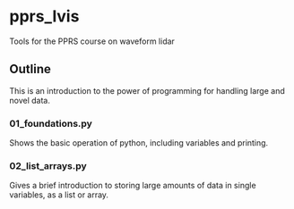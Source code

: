 # pprs\_lvis
Tools for the PPRS course on waveform lidar

## Outline
This is an introduction to the power of programming for handling large and novel data.

### 01\_foundations.py
Shows the basic operation of python, including variables and printing.

### 02\_list_arrays.py
Gives a brief introduction to storing large amounts of data in single variables, as a list or array.
